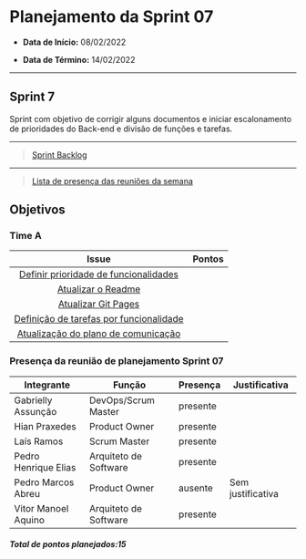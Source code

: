 # Planejamento da Sprint 07

- **Data de Início:** 08/02/2022

- **Data de Término:** 14/02/2022

---

## Sprint 7
Sprint com objetivo de corrigir alguns documentos e iniciar escalonamento de prioridades do Back-end e divisão de funções e tarefas. 


---

> [Sprint Backlog](https://github.com/fga-eps-mds/2021.2-Sigaa-Plus/milestone/9)

---

> [Lista de presença das reuniões da semana](https://docs.google.com/spreadsheets/d/1bg0_TugpNcp5Z1Xstcibsq685ItGP3Mkw8NvSI3UWlE/edit#gid=186001220)

## Objetivos
### Time A
|                                      Issue                                       | Pontos |
| :------------------------------------------------------------------------------: | :----: |
| [ Definir prioridade de funcionalidades](https://github.com/fga-eps-mds/2021.2-Sigaa-Plus/issues/147) |      |
| [Atualizar o Readme](https://github.com/fga-eps-mds/2021.2-Sigaa-Plus/issues/149) |       |
|               [Atualizar Git Pages](https://github.com/fga-eps-mds/2021.2-Sigaa-Plus/issues/151)      | 
|               [Definição de tarefas por funcionalidade](https://github.com/fga-eps-mds/2021.2-Sigaa-Plus/issues/147)      |       
|               [Atualização do plano de comunicação](https://github.com/fga-eps-mds/2021.2-Sigaa-Plus/issues/152)      |      |




### Presença da reunião de planejamento Sprint 07

| Integrante|Função|Presença|Justificativa|
|--------------|-------------|-------|----------------------| 
| Gabrielly Assunção |DevOps/Scrum Master |presente | |  
| Hian Praxedes |Product Owner |presente | |  
| Laís Ramos |Scrum Master | presente| |
| Pedro Henrique Elias |Arquiteto de Software |presente | |  
| Pedro Marcos Abreu |Product Owner |ausente |Sem justificativa |Sem justificativa  
| Vitor Manoel Aquino|Arquiteto de Software |presente | |


<h4><i>Total de pontos planejados:15 </i></h4>
